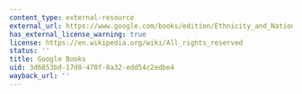 ```yaml
---
content_type: external-resource
external_url: https://www.google.com/books/edition/Ethnicity_and_Nationalism/BqJjAWp-82cC?hl=en&gbpv=1
has_external_license_warning: true
license: https://en.wikipedia.org/wiki/All_rights_reserved
status: ''
title: Google Books
uid: 3d6853bd-17d8-470f-8a32-edd54c2edbe4
wayback_url: ''
---
```

